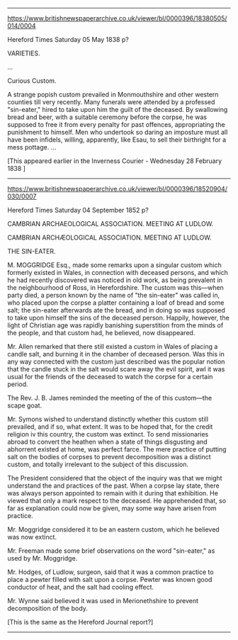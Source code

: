 

---

https://www.britishnewspaperarchive.co.uk/viewer/bl/0000396/18380505/014/0004

Hereford Times
Saturday 05 May 1838
p?

VARIETIES.

... 

Curious Custom.

A strange popish custom prevailed in Monmouthshire and other western counties till very recently. Many funerals were attended by a professed "sin-eater," hired to take upon him the guilt of the deceased. By swallowing bread and beer, with a suitable ceremony before the corpse, he was supposed to free it from every penalty for past offences, appropriating the punishment to himself. Men who undertook so daring an imposture must all have been infidels, willing, apparently, like Esau, to sell their birthright for a mess pottage. 
...


[This appeared earlier in the Inverness Courier - Wednesday 28 February 1838 ]

---

https://www.britishnewspaperarchive.co.uk/viewer/bl/0000396/18520904/030/0007

Hereford Times
Saturday 04 September 1852
p?

CAMBRIAN ARCHAEOLOGICAL ASSOCIATION. MEETING AT LUDLOW.

CAMBRIAN ARCHÆOLOGICAL ASSOCIATION. MEETING AT LUDLOW. 

THE SIN-EATER. 

M. MOGGRIDGE Esq., made some remarks upon a singular custom which formerly existed in Wales, in connection with deceased persons, and which he had recently discovered was noticed in old work, as being prevalent in the neighbourhood of Ross, in Herefordshire. The custom was this—when party died, a person known by the name of "the sin-eater" was called in, who placed upon the corpse a platter containing a loaf of bread and some salt; the sin-eater afterwards ate the bread, and in doing so was supposed to take upon himself the sins of the deceased person. Happily, however, the light of Christian age was rapidly banishing superstition from the minds of the people, and that custom had, he believed, now disappeared.

Mr. Allen remarked that there still existed a custom in Wales of placing a candle salt, and burning it in the chamber of deceased person. Was this in any way connected with the custom just described was the popular notion that the candle stuck in the salt would scare away the evil spirit, awl it was usual for the friends of the deceased to watch the corpse for a certain period.

The Rev. J. B. James reminded the meeting of the of this custom—the scape goat.

Mr. Symons wished to understand distinctly whether this custom still prevailed, and if so, what extent. It was to be hoped that, for the credit religion iv this country, the custom was extinct. To send missionaries abroad to convert the heathen when a state of things disgusting and abhorrent existed at home, was perfect farce. The mere practice of putting salt on the bodies of corpses to prevent decomposition was a distinct custom, and totally irrelevant to the subject of this discussion.

The President considered that the object of the inquiry was that we might understand the and practices of the past. When a corpse lay state, there was always person appointed to remain with it during that exhibition. He viewed that only a mark respect to the deceased. He apprehended that, so far as explanation could now be given, may some way have arisen from practice.

Mr. Moggridge considered it to be an eastern custom, which he believed was now extinct.

Mr. Freeman made some brief observations on the word "sin-eater," as used by Mr. Moggridge.

Mr. Hodges, of Ludlow, surgeon, said that it was a common practice to place a pewter filled with salt upon a corpse. Pewter was known good conductor of heat, and the salt had cooling effect.

Mr. Wynne said believed it was used in Merionethshire to prevent decomposition of the body.

[This is the same as the Hereford Journal report?]

---

